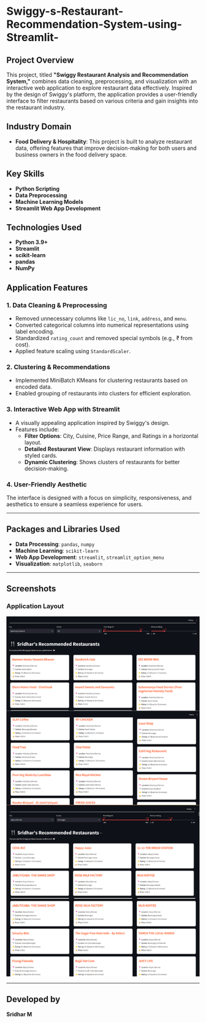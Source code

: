 # Swiggy-s-Restaurant-Recommendation-System-using-Streamlit-

## **Project Overview**
This project, titled **"Swiggy Restaurant Analysis and Recommendation System,"** combines data cleaning, preprocessing, and visualization with an interactive web application to explore restaurant data effectively. Inspired by the design of Swiggy's platform, the application provides a user-friendly interface to filter restaurants based on various criteria and gain insights into the restaurant industry.

## **Industry Domain**
- **Food Delivery & Hospitality**: This project is built to analyze restaurant data, offering features that improve decision-making for both users and business owners in the food delivery space.

## **Key Skills**
- **Python Scripting**
- **Data Preprocessing**
- **Machine Learning Models**
- **Streamlit Web App Development**

## **Technologies Used**
- **Python 3.9+**
- **Streamlit**
- **scikit-learn**
- **pandas**
- **NumPy**

## **Application Features**

### **1. Data Cleaning & Preprocessing**
- Removed unnecessary columns like `lic_no`, `link`, `address`, and `menu`.
- Converted categorical columns into numerical representations using label encoding.
- Standardized `rating_count` and removed special symbols (e.g., ₹ from cost).
- Applied feature scaling using `StandardScaler`.

### **2. Clustering & Recommendations**
- Implemented MiniBatch KMeans for clustering restaurants based on encoded data.
- Enabled grouping of restaurants into clusters for efficient exploration.

### **3. Interactive Web App with Streamlit**
- A visually appealing application inspired by Swiggy's design.
- Features include:
  - **Filter Options**: City, Cuisine, Price Range, and Ratings in a horizontal layout.
  - **Detailed Restaurant View**: Displays restaurant information with styled cards.
  - **Dynamic Clustering**: Shows clusters of restaurants for better decision-making.

### **4. User-Friendly Aesthetic**
The interface is designed with a focus on simplicity, responsiveness, and aesthetics to ensure a seamless experience for users.

---

## **Packages and Libraries Used**
- **Data Processing**: `pandas`, `numpy`
- **Machine Learning**: `scikit-learn`
- **Web App Development**: `streamlit`, `streamlit_option_menu`
- **Visualization**: `matplotlib`, `seaborn`

---

## **Screenshots**

### **Application Layout**
![Swiggy App Screenshot](https://github.com/SridharOG18/Swiggy-s-Restaurant-Recommendation-System-using-Streamlit-/blob/main/SwiggyappIMG.png)


---

## **Developed by**

**Sridhar M**


